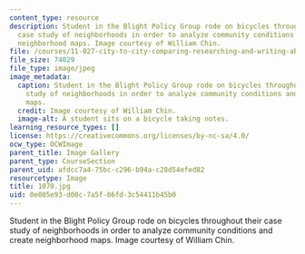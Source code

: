```yaml
---
content_type: resource
description: Student in the Blight Policy Group rode on bicycles throughout their
  case study of neighborhoods in order to analyze community conditions and create
  neighborhood maps. Image courtesy of William Chin.
file: /courses/11-027-city-to-city-comparing-researching-and-writing-about-cities-new-orleans-spring-2011/0e005e93d00c7a5f06fd3c54411b45b0_1070.jpg
file_size: 74029
file_type: image/jpeg
image_metadata:
  caption: Student in the Blight Policy Group rode on bicycles throughout their case
    study of neighborhoods in order to analyze community conditions and create neighborhood
    maps.
  credit: Image courtesy of William Chin.
  image-alt: A student sits on a bicycle taking notes.
learning_resource_types: []
license: https://creativecommons.org/licenses/by-nc-sa/4.0/
ocw_type: OCWImage
parent_title: Image Gallery
parent_type: CourseSection
parent_uid: afdcc7a4-75bc-c296-b94a-c28d54efed82
resourcetype: Image
title: 1070.jpg
uid: 0e005e93-d00c-7a5f-06fd-3c54411b45b0
---
```

Student in the Blight Policy Group rode on bicycles throughout their case study of neighborhoods in order to analyze community conditions and create neighborhood maps. Image courtesy of William Chin.